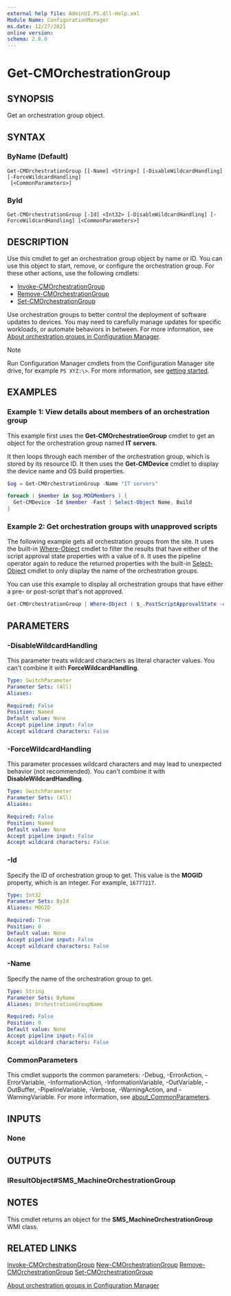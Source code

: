 ```yaml
---
external help file: AdminUI.PS.dll-Help.xml
Module Name: ConfigurationManager
ms.date: 12/27/2021
online version:
schema: 2.0.0
---
```


# Get-CMOrchestrationGroup

## SYNOPSIS

Get an orchestration group object.

## SYNTAX

### ByName (Default)
```
Get-CMOrchestrationGroup [[-Name] <String>] [-DisableWildcardHandling] [-ForceWildcardHandling]
 [<CommonParameters>]
```

### ById
```
Get-CMOrchestrationGroup [-Id] <Int32> [-DisableWildcardHandling] [-ForceWildcardHandling] [<CommonParameters>]
```

## DESCRIPTION

Use this cmdlet to get an orchestration group object by name or ID. You can use this object to start, remove, or configure the orchestration group. For these other actions, use the following cmdlets:

- [Invoke-CMOrchestrationGroup](invoke-cmorchestrationgroup.md)
- [Remove-CMOrchestrationGroup](remove-cmorchestrationgroup.md)
- [Set-CMOrchestrationGroup](set-cmorchestrationgroup.md)

Use orchestration groups to better control the deployment of software updates to devices. You may need to carefully manage updates for specific workloads, or automate behaviors in between. For more information, see [About orchestration groups in Configuration Manager](/mem/configmgr/sum/deploy-use/orchestration-groups).

> [!NOTE]
> Run Configuration Manager cmdlets from the Configuration Manager site drive, for example `PS XYZ:\>`. For more information, see [getting started](/powershell/sccm/overview).

## EXAMPLES

### Example 1: View details about members of an orchestration group

This example first uses the **Get-CMOrchestrationGroup** cmdlet to get an object for the orchestration group named **IT servers**.

It then loops through each member of the orchestration group, which is stored by its resource ID. It then uses the **Get-CMDevice** cmdlet to display the device name and OS build properties.

```powershell
$og = Get-CMOrchestrationGroup -Name "IT servers"

foreach ( $member in $og.MOGMembers ) {
  Get-CMDevice -Id $member -Fast | Select-Object Name, Build
}
```

### Example 2: Get orchestration groups with unapproved scripts

The following example gets all orchestration groups from the site. It uses the built-in [Where-Object](/powershell/module/microsoft.powershell.core/where-object) cmdlet to filter the results that have either of the script approval state properties with a value of `0`. It uses the pipeline operator again to reduce the returned properties with the built-in [Select-Object](/powershell/module/microsoft.powershell.utility/select-object) cmdlet to only display the name of the orchestration groups.

You can use this example to display all orchestration groups that have either a pre- or post-script that's not approved.

```powershell
Get-CMOrchestrationGroup | Where-Object ( $_.PostScriptApprovalState -eq $false -or $_.PreScriptApprovalState -eq $false ) | Select-Object Name
```

## PARAMETERS

### -DisableWildcardHandling

This parameter treats wildcard characters as literal character values. You can't combine it with **ForceWildcardHandling**.

```yaml
Type: SwitchParameter
Parameter Sets: (All)
Aliases:

Required: False
Position: Named
Default value: None
Accept pipeline input: False
Accept wildcard characters: False
```

### -ForceWildcardHandling

This parameter processes wildcard characters and may lead to unexpected behavior (not recommended). You can't combine it with **DisableWildcardHandling**.

```yaml
Type: SwitchParameter
Parameter Sets: (All)
Aliases:

Required: False
Position: Named
Default value: None
Accept pipeline input: False
Accept wildcard characters: False
```

### -Id

Specify the ID of orchestration group to get. This value is the **MOGID** property, which is an integer. For example, `16777217`.

```yaml
Type: Int32
Parameter Sets: ById
Aliases: MOGID

Required: True
Position: 0
Default value: None
Accept pipeline input: False
Accept wildcard characters: False
```

### -Name

Specify the name of the orchestration group to get.

```yaml
Type: String
Parameter Sets: ByName
Aliases: OrchestrationGroupName

Required: False
Position: 0
Default value: None
Accept pipeline input: False
Accept wildcard characters: False
```

### CommonParameters
This cmdlet supports the common parameters: -Debug, -ErrorAction, -ErrorVariable, -InformationAction, -InformationVariable, -OutVariable, -OutBuffer, -PipelineVariable, -Verbose, -WarningAction, and -WarningVariable. For more information, see [about_CommonParameters](http://go.microsoft.com/fwlink/?LinkID=113216).

## INPUTS

### None

## OUTPUTS

### IResultObject#SMS_MachineOrchestrationGroup

## NOTES

This cmdlet returns an object for the **SMS_MachineOrchestrationGroup** WMI class.

## RELATED LINKS

[Invoke-CMOrchestrationGroup](Invoke-CMOrchestrationGroup.md)
[New-CMOrchestrationGroup](New-CMOrchestrationGroup.md)
[Remove-CMOrchestrationGroup](Remove-CMOrchestrationGroup.md)
[Set-CMOrchestrationGroup](Set-CMOrchestrationGroup.md)

[About orchestration groups in Configuration Manager](/mem/configmgr/sum/deploy-use/orchestration-groups)
